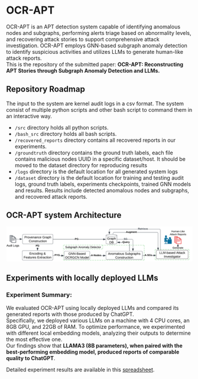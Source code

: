 # OCR-APT
OCR-APT is an APT detection system capable of identifying anomalous nodes and subgraphs, performing alerts triage based on abnormality levels, and recovering attack stories to support comprehensive attack investigation.
OCR-APT employs GNN-based subgraph anomaly detection to identify suspicious activities and utilizes LLMs to generate human-like attack reports.  
This is the repository of the submitted paper: **OCR-APT: Reconstructing APT Stories through Subgraph Anomaly Detection and LLMs.**

## Repository Roadmap
The input to the system are kernel audit logs in a csv format.
The system consist of multiple python scripts and other bash script to command them in an interactive way.
- `/src` directory holds all python scripts.
- `/bash_src` directory holds all bash scripts.
- `/recovered_reports` directory contains all recovered reports in our experiments.
- `/groundtruth` directory contains the ground truth labels, each file contains malicious nodes UUID in a specific dataset/host. It should be moved to the dataset directory for reproducing results
- `/logs` directory is the default location for all generated system logs
- `/dataset` directory is the default location for training and testing audit logs, ground truth labels, experiments checkpoints, trained GNN models and results. Results include detected anomalous nodes and subgraphs, and recovered attack reports.

## OCR-APT system Architecture 
![System Architecture](OCR-APT-system.png)

## Experiments with locally deployed LLMs
### Experiment Summary: 
We evaluated OCR-APT using locally deployed LLMs and compared its generated reports with those produced by ChatGPT.  
Specifically, we deployed various LLMs on a machine with 4 CPU cores, an 8GB GPU, and 22GB of RAM. To optimize performance, we experimented with different local embedding models, analyzing their outputs to determine the most effective one.  
Our findings show that **LLAMA3 (8B parameters), when paired with the best-performing embedding model, produced reports of comparable quality to ChatGPT**.  

Detailed experiment results are available in this [spreadsheet](Experiments_with_locally_deployed_LLMs.xlsx).  